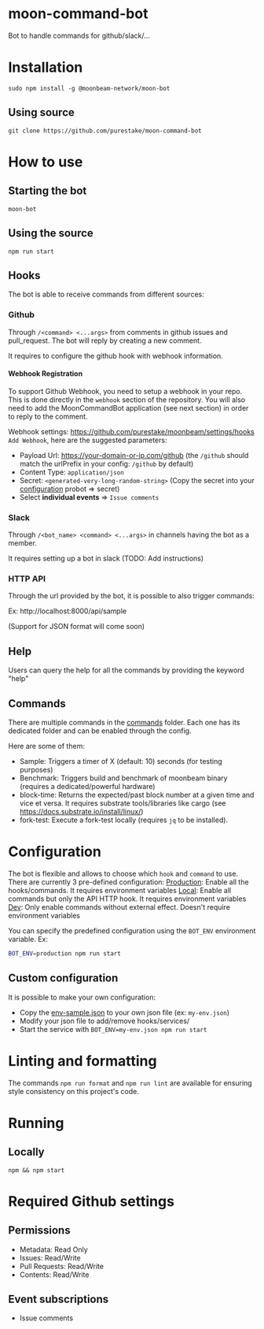 # moon-command-bot

Bot to handle commands for github/slack/...

# Installation

```
sudo npm install -g @moonbeam-network/moon-bot
```

## Using source

```
git clone https://github.com/purestake/moon-command-bot
```

# How to use

## Starting the bot

```
moon-bot
```

## Using the source

```
npm run start
```

## Hooks

The bot is able to receive commands from different sources:

### Github

Through `/<command> <...args>` from comments in github issues and pull_request. The bot will reply by creating a new comment.

It requires to configure the github hook with webhook information.

#### Webhook Registration

To support Github Webhook, you need to setup a webhook in your repo. This is done directly in the `webhook` section of the repository. You will also need to add the MoonCommandBot application (see next section) in order to reply to the comment.

Webhook settings: https://github.com/purestake/moonbeam/settings/hooks
`Add Webhook`, here are the suggested parameters:

- Payload Url: https://your-domain-or-ip.com/github (the `/github` should match the urlPrefix in your config: `/github` by default)
- Content Type: `application/json`
- Secret: `<generated-very-long-random-string>` (Copy the secret into your [configuration](#configuration) probot => secret)
- Select **individual events** => `Issue comments`

### Slack

Through `/<bot_name> <command> <...args>` in channels having the bot as a member.

It requires setting up a bot in slack (TODO: Add instructions)

### HTTP API

Through the url provided by the bot, it is possible to also trigger commands:

Ex: http://localhost:8000/api/sample

(Support for JSON format will come soon)

## Help

Users can query the help for all the commands by providing the keyword "help"
## Commands

There are multiple commands in the [commands](src/commands) folder.
Each one has its dedicated folder and can be enabled through the config.

Here are some of them:

- Sample: Triggers a timer of X (default: 10) seconds (for testing purposes)
- Benchmark: Triggers build and benchmark of moonbeam binary (requires a dedicated/powerful hardware)
- block-time: Returns the expected/past block number at a given time and vice et versa.
  It requires substrate tools/libraries like cargo (see https://docs.substrate.io/install/linux/)
- fork-test: Execute a fork-test locally (requires `jq` to be installed).

# Configuration

The bot is flexible and allows to choose which `hook` and `command` to use.
There are currently 3 pre-defined configuration:
[Production](src/configs/production.ts): Enable all the hooks/commands. It requires environment variables
[Local](src/configs/local.ts): Enable all commands but only the API HTTP hook. It requires environment variables
[Dev](src/configs/dev.ts): Only enable commands without external effect. Doesn't require environment variables

You can specify the predefined configuration using the `BOT_ENV` environment variable. Ex:

```bash
BOT_ENV=production npm run start
```

## Custom configuration

It is possible to make your own configuration:

- Copy the [env-sample.json](./env-sample.json) to your own json file (ex: `my-env.json`)
- Modify your json file to add/remove hooks/services/
- Start the service with `BOT_ENV=my-env.json npm run start`

# Linting and formatting

The commands `npm run format` and `npm run lint` are available for ensuring
style consistency on this project's code.

# Running

## Locally

`npm && npm start`

# Required Github settings

## Permissions

- Metadata: Read Only
- Issues: Read/Write
- Pull Requests: Read/Write
- Contents: Read/Write

## Event subscriptions

- Issue comments
